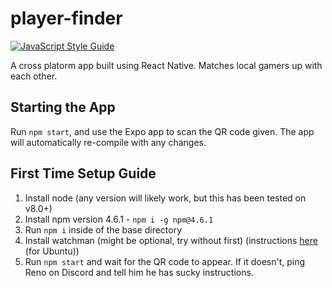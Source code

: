 # player-finder

[![JavaScript Style Guide](https://img.shields.io/badge/code_style-standard-brightgreen.svg)](https://standardjs.com)

A cross platorm app built using React Native. Matches local gamers up with each other.

## Starting the App

Run `npm start`, and use the Expo app to scan the QR code given. The app will automatically re-compile with any changes.

## First Time Setup Guide
1. Install node (any version will likely work, but this has been tested on v8.0+)
2. Install npm version 4.6.1 - `npm i -g npm@4.6.1`
3. Run `npm i` inside of the base directory
4. Install watchman (might be optional, try without first) (instructions [here](https://medium.com/@vonchristian/how-to-setup-watchman-on-ubuntu-16-04-53196cc0227c) (for Ubuntu))
5. Run `npm start` and wait for the QR code to appear. If it doesn't, ping Reno on Discord and tell him he has sucky instructions.